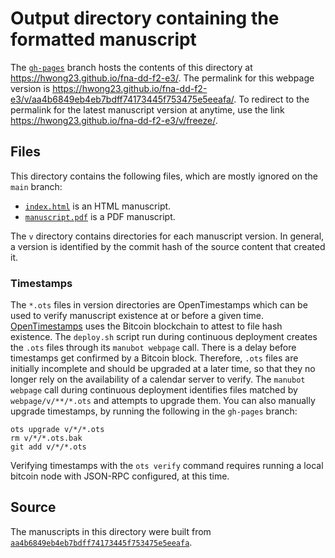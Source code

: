 # Output directory containing the formatted manuscript

The [`gh-pages`](https://github.com/hwong23/fna-dd-f2-e3/tree/gh-pages) branch hosts the contents of this directory at <https://hwong23.github.io/fna-dd-f2-e3/>.
The permalink for this webpage version is <https://hwong23.github.io/fna-dd-f2-e3/v/aa4b6849eb4eb7bdff74173445f753475e5eeafa/>.
To redirect to the permalink for the latest manuscript version at anytime, use the link <https://hwong23.github.io/fna-dd-f2-e3/v/freeze/>.

## Files

This directory contains the following files, which are mostly ignored on the `main` branch:

+ [`index.html`](index.html) is an HTML manuscript.
+ [`manuscript.pdf`](manuscript.pdf) is a PDF manuscript.

The `v` directory contains directories for each manuscript version.
In general, a version is identified by the commit hash of the source content that created it.

### Timestamps

The `*.ots` files in version directories are OpenTimestamps which can be used to verify manuscript existence at or before a given time.
[OpenTimestamps](https://opentimestamps.org/) uses the Bitcoin blockchain to attest to file hash existence.
The `deploy.sh` script run during continuous deployment creates the `.ots` files through its `manubot webpage` call.
There is a delay before timestamps get confirmed by a Bitcoin block.
Therefore, `.ots` files are initially incomplete and should be upgraded at a later time, so that they no longer rely on the availability of a calendar server to verify.
The `manubot webpage` call during continuous deployment identifies files matched by `webpage/v/**/*.ots` and attempts to upgrade them.
You can also manually upgrade timestamps, by running the following in the `gh-pages` branch:

```shell
ots upgrade v/*/*.ots
rm v/*/*.ots.bak
git add v/*/*.ots
```

Verifying timestamps with the `ots verify` command requires running a local bitcoin node with JSON-RPC configured, at this time.

## Source

The manuscripts in this directory were built from
[`aa4b6849eb4eb7bdff74173445f753475e5eeafa`](https://github.com/hwong23/fna-dd-f2-e3/commit/aa4b6849eb4eb7bdff74173445f753475e5eeafa).
